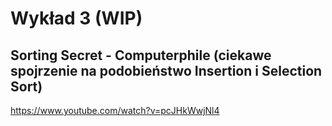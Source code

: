 # Wykład 3 (WIP)

<!-- https://www.youtube.com/watch?v=kgBjXUE_Nwc -->

## Sorting Secret - Computerphile (ciekawe spojrzenie na podobieństwo Insertion i Selection Sort)
https://www.youtube.com/watch?v=pcJHkWwjNl4

<!-- Komentarz: The missing technical term: This construction is a sorting network, just drawn in an unusual way. The basic point of the video is that sorting networks can't express the difference between insertion sort and selection sort. -->